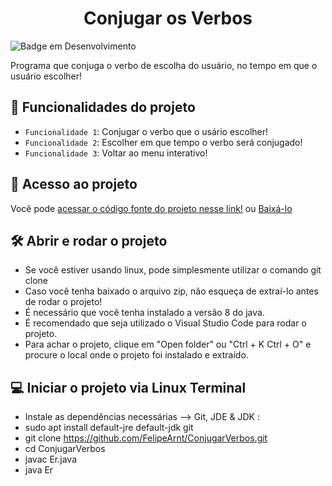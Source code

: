 

<h1 align="center"> Conjugar os Verbos </h1>

![Badge em Desenvolvimento](http://img.shields.io/static/v1?label=STATUS&message=EM%20DESENVOLVIMENTO&color=GREEN&style=for-the-badge)

Programa que conjuga o verbo de escolha do usuário, no tempo em que o usuário escolher!

## :hammer: Funcionalidades do projeto

- `Funcionalidade 1`: Conjugar o verbo que o usário escolher!
- `Funcionalidade 2`: Escolher em que tempo o verbo será conjugado!
- `Funcionalidade 3`: Voltar ao menu interativo!

## 📁 Acesso ao projeto

Você pode [acessar o código fonte do projeto nesse link!](https://github.com/FelipeArnt/ConjugarVerbos/blob/main/Er.java) ou [Baixá-lo](https://github.com/FelipeArnt/ConjugarVerbos/archive/refs/heads/main.zip)


## 🛠️ Abrir e rodar o projeto
- Se você estiver usando linux, pode simplesmente utilizar o comando git clone 
- Caso você tenha baixado o arquivo zip, não esqueça de extraí-lo antes de rodar o projeto!
- É necessário que você tenha instalado a versão 8 do java.
- É recomendado que seja utilizado o Visual Studio Code para rodar o projeto.
- Para achar o projeto, clique em  "Open folder" ou "Ctrl + K Ctrl + O" e procure o local onde o projeto foi instalado e extraído.


##  💻 Iniciar o projeto via Linux Terminal
- Instale as dependências necessárias --> Git, JDE & JDK :
- sudo apt install default-jre default-jdk git
- git clone https://github.com/FelipeArnt/ConjugarVerbos.git
- cd ConjugarVerbos
- javac Er.java
- java Er



